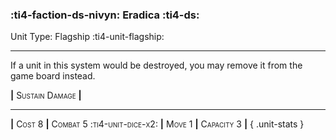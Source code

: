 ### :ti4-faction-ds-nivyn: **Eradica** :ti4-ds:

Unit Type: Flagship :ti4-unit-flagship:

---

If a unit in this system would be destroyed, you may remove it from the game board instead.

__|__ <span style="font-variant:small-caps;">Sustain Damage</span> __|__

---

__|__ <span style="font-variant:small-caps;">Cost 8</span> __|__ <span style="font-variant:small-caps;">Combat 5 :ti4-unit-dice-x2:</span> __|__ <span style="font-variant:small-caps;">Move 1</span> __|__ <span style="font-variant:small-caps;">Capacity 3</span> __|__
{ .unit-stats }
